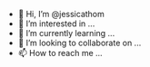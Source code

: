 - 👋 Hi, I’m @jessicathom
- 👀 I’m interested in ...
- 🌱 I’m currently learning ...
- 💞️ I’m looking to collaborate on ...
- 📫 How to reach me ...

<!---
jessicathom/jessicathom is a ✨ special ✨ repository because its `README.md` (this file) appears on your GitHub profile.
You can click the Preview link to take a look at your changes.
--->
